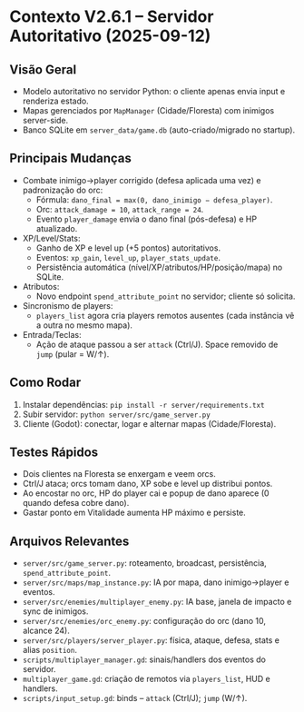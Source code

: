 # Contexto V2.6.1 – Servidor Autoritativo (2025-09-12)

## Visão Geral
- Modelo autoritativo no servidor Python: o cliente apenas envia input e renderiza estado.
- Mapas gerenciados por `MapManager` (Cidade/Floresta) com inimigos server-side.
- Banco SQLite em `server_data/game.db` (auto-criado/migrado no startup).

## Principais Mudanças
- Combate inimigo→player corrigido (defesa aplicada uma vez) e padronização do orc:
  - Fórmula: `dano_final = max(0, dano_inimigo − defesa_player)`.
  - Orc: `attack_damage = 10`, `attack_range = 24`.
  - Evento `player_damage` envia o dano final (pós-defesa) e HP atualizado.
- XP/Level/Stats:
  - Ganho de XP e level up (+5 pontos) autoritativos.
  - Eventos: `xp_gain`, `level_up`, `player_stats_update`.
  - Persistência automática (nível/XP/atributos/HP/posição/mapa) no SQLite.
- Atributos:
  - Novo endpoint `spend_attribute_point` no servidor; cliente só solicita.
- Sincronismo de players:
  - `players_list` agora cria players remotos ausentes (cada instância vê a outra no mesmo mapa).
- Entrada/Teclas:
  - Ação de ataque passou a ser `attack` (Ctrl/J). Space removido de `jump` (pular = W/↑).

## Como Rodar
1. Instalar dependências: `pip install -r server/requirements.txt`
2. Subir servidor: `python server/src/game_server.py`
3. Cliente (Godot): conectar, logar e alternar mapas (Cidade/Floresta).

## Testes Rápidos
- Dois clientes na Floresta se enxergam e veem orcs.
- Ctrl/J ataca; orcs tomam dano, XP sobe e level up distribui pontos.
- Ao encostar no orc, HP do player cai e popup de dano aparece (0 quando defesa cobre dano).
- Gastar ponto em Vitalidade aumenta HP máximo e persiste.

## Arquivos Relevantes
- `server/src/game_server.py`: roteamento, broadcast, persistência, `spend_attribute_point`.
- `server/src/maps/map_instance.py`: IA por mapa, dano inimigo→player e eventos.
- `server/src/enemies/multiplayer_enemy.py`: IA base, janela de impacto e sync de inimigos.
- `server/src/enemies/orc_enemy.py`: configuração do orc (dano 10, alcance 24).
- `server/src/players/server_player.py`: física, ataque, defesa, stats e alias `position`.
- `scripts/multiplayer_manager.gd`: sinais/handlers dos eventos do servidor.
- `multiplayer_game.gd`: criação de remotos via `players_list`, HUD e handlers.
- `scripts/input_setup.gd`: binds – `attack` (Ctrl/J); `jump` (W/↑).

